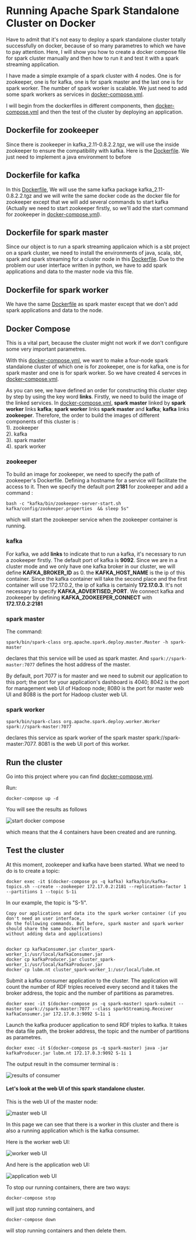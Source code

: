 # Running Apache Spark Standalone Cluster on Docker

Have to admit that it's not easy to deploy a spark standalone cluster totally successfully on docker, because of so many parametres to which we have to pay attention. Here, I will show you how to create a docker compose file for spark cluster manually and then how to run it and test it with a spark streaming application.

I have made a simple example of a spark cluster with 4 nodes. One is for zookeeper, one is for kafka, one is for spark master and the last one is for spark worker. The number of spark worker is scalable. We just need to add some spark workers as services in [docker-compose.yml](https://github.com/LI-Ke/standalone-spark-cluster-on-docker/blob/master/docker-compose.yml).

I will begin from the dockerfiles in different components, then [docker-compose.yml](https://github.com/LI-Ke/standalone-spark-cluster-on-docker/blob/master/docker-compose.yml) and then the test of the cluster by deploying an application.

## Dockerfile for zookeeper

Since there is zookeeper in kafka_2.11-0.8.2.2.tgz, we will use the inside zookeeper to ensure the compatibility with kafka. Here is the [Dockerfile](https://github.com/LI-Ke/standalone-spark-cluster-on-docker/blob/master/zookeeper/Dockerfile). We just need to implement a java environment to before 

## Dockerfile for kafka

In this [Dockerfile](https://github.com/LI-Ke/standalone-spark-cluster-on-docker/blob/master/kafka/Dockerfile), We will use the same kafka package kafka_2.11-0.8.2.2.tgz and we will write the same docker code as the docker file for zookeeper except that we will add several commands to start kafka (Actually we need to start zookeeper firstly, so we'll add the start command for zookeeper in [docker-compose.yml](https://github.com/LI-Ke/standalone-spark-cluster-on-docker/blob/master/docker-compose.yml)).

## Dockerfile for spark master

Since our object is to run a spark streaming applicaion which is a sbt project on a spark cluster, we need to install the environments of java, scala, sbt, spark and spark streaming for a cluster node in this [Dockerfile](https://github.com/LI-Ke/spark-standalone-cluster-on-docker/blob/master/spark-master/Dockerfile). Due to the problem our user interface written in python, we have to add spark applications and data to the master node via this file.

## Dockerfile for spark worker

We have the same [Dockerfile](https://github.com/LI-Ke/spark-standalone-cluster-on-docker/blob/master/spark-worker/Dockerfile) as spark master except that we don't add spark applications and data to the node.

## Docker Compose

This is a vital part, because the cluster might not work if we don't configure some very important parametres.

With this [docker-compose.yml](https://github.com/LI-Ke/standalone-spark-cluster-on-docker/blob/master/docker-compose.yml), we want to make a four-node spark standalone cluster of which one is for zookeeper, one is for kafka, one is for spark master and one is for spark worker. So we have created 4 servces in [docker-compose.yml](https://github.com/LI-Ke/standalone-spark-cluster-on-docker/blob/master/docker-compose.yml).

As you can see, we have defined an order for constructing this cluster step by step by using the key word <b>links</b>. Firstly, we need to build the image of the linked services. In [docker-compose.yml](https://github.com/LI-Ke/standalone-spark-cluster-on-docker/blob/master/docker-compose.yml), <b>spark master</b> linked by <b>spark worker</b> links <b>kafka</b>; <b>spark worker</b> links <b>spark master</b> and <b>kafka</b>; <b>kafka</b> links <b>zookeeper</b>. Therefore, the order to build the images of different components of this cluster is : <br/>1). zookeeper  <br/>2). kafka  <br/>3). spark master  <br/>4). spark worker

### zookeeper

To build an image for zookeeper, we need to specify the path of zookeeper's Dockerfile. Defining a hostname for a service will facilitate the access to it. Then we specify the default port <b>2181</b> for zookeeper and add a command :

```bash -c "kafka/bin/zookeeper-server-start.sh kafka/config/zookeeper.properties  && sleep 5s"```

which will start the zookeeper service when the zookeeper container is running.

### kafka

For kafka, we add <b>links</b> to indicate that to run a kafka, it's necessary to run a zookeeper firstly. The default port of kafka is <b>9092</b>. Since we are in a cluster mode and we only have one kafka broker in our cluster, we will define <b>KAFKA_BROKER_ID</b> as 0. the <b>KAFKA_HOST_NAME</b> is the ip of this container. Since the kafka container will take the second place and the first container will use 172.17.0.2, the ip of kafka is certainly <b>172.17.0.3</b>. It's not necessary to specify <b>KAFKA_ADVERTISED_PORT</b>. We connect kafka and zookeeper by defining <b>KAFKA_ZOOKEEPER_CONNECT</b> with <b>172.17.0.2:2181</b>

### spark master

The command:

```spark/bin/spark-class org.apache.spark.deploy.master.Master -h spark-master```

declares that this service will be used as spark master. And ```spark://spark-master:7077``` defines the host address of the master.

By default, port 7077 is for master and we need to submit our application to this port; the port for your application's dashboard is 4040; 8042 is the port for management web UI of Hadoop node; 8080 is the port for master web UI and 8088 is the port for Hadoop cluster web UI.

### spark worker

```spark/bin/spark-class org.apache.spark.deploy.worker.Worker spark://spark-master:7077```

declares this service as spark worker of the spark master spark://spark-master:7077. 8081 is the web UI port of this worker.

## Run the cluster 

Go into this project where you can find [docker-compose.yml](https://github.com/LI-Ke/standalone-spark-cluster-on-docker/blob/master/docker-compose.yml). 

Run:

```docker-compose up -d```

You will see the results as follows

![start docker compose](https://github.com/LI-Ke/spark-standalone-cluster-on-docker/blob/master/tmp/start%20containers.png)

which means that the 4 containers have been created and are running.

## Test the cluster

At this moment, zookeeper and kafka have been started. What we need to do is to create a topic:

```
docker exec -it $(docker-compose ps -q kafka) kafka/bin/kafka-topics.sh --create --zookeeper 172.17.0.2:2181 --replication-factor 1 --partitions 1 --topic S-1i
```

In our example, the topic is "S-1i".

```
Copy our applications and data ito the spark worker container (if you don't need an user interface, 
do the following commands. But before, spark master and spark worker should share the same Dockerfile 
without adding data and applications)


docker cp kafkaConsumer.jar cluster_spark-worker_1:/usr/local/kafkaConsumer.jar
docker cp kafkaProducer.jar cluster_spark-worker_1:/usr/local/kafkaProducer.jar
docker cp lubm.nt cluster_spark-worker_1:/usr/local/lubm.nt
```


Submit a kafka consumer application to the cluster. The application will count the number of RDF triples received every second and it takes the broker address, the topic and the number of partitions as parametres.

```
docker exec -it $(docker-compose ps -q spark-master) spark-submit --master spark://spark-master:7077 --class sparkStreaming.Receiver kafkaConsumer.jar 172.17.0.3:9092 S-1i 1
```


Launch the kafka producer application to send RDF triples to kafka. It takes the data file path, the broker address, the topic and the number of partitions as parametres.

```
docker exec -it $(docker-compose ps -q spark-master) java -jar kafkaProducer.jar lubm.nt 172.17.0.3:9092 S-1i 1
```

The output result in the comsumer terminal is :

![results of consumer](https://github.com/LI-Ke/spark-standalone-cluster-on-docker/blob/master/tmp/results%20of%20consumer.png)

#### Let's look at the web UI of this spark standalone cluster. 

This is the web UI of the master node:

![master web UI](https://github.com/LI-Ke/spark-standalone-cluster-on-docker/blob/master/tmp/master%20web%20ui.png)

In this page we can see that there is a worker in this cluster and there is also a running application which is the kafka consumer.

Here is the worker web UI:

![worker web UI](https://github.com/LI-Ke/spark-standalone-cluster-on-docker/blob/master/tmp/worker%20web%20ui.png)

And here is the application web UI:


![application web UI](https://github.com/LI-Ke/spark-standalone-cluster-on-docker/blob/master/tmp/application%20web%20ui.png)

To stop our running containers, there are two ways:
```
docker-compose stop
```
will just stop running containers, and
```
docker-compose down
```
will stop running containers and then delete them.
